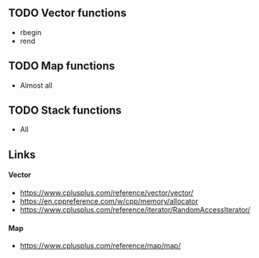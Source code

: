 ## TODO Vector functions
* rbegin
* rend

## TODO Map functions
* Almost all

## TODO Stack functions
* All

## Links

#### Vector
* https://www.cplusplus.com/reference/vector/vector/
* https://en.cppreference.com/w/cpp/memory/allocator
* https://www.cplusplus.com/reference/iterator/RandomAccessIterator/

#### Map
* https://www.cplusplus.com/reference/map/map/
